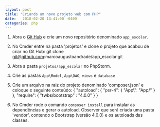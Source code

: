 ```yaml
---
layout: post
title: "Criando um novo projeto web com PHP"
date:   2018-02-20 13:41:00 -0400
categories: php
---
```

1) Abra o [Git Hub](http://github.com) e crie um novo repositório denominado `app_escolar`.

2) No Cmder entre na pasta 'projetos' e clone o projeto que acabou de criar no Git Hub:
git clone git@github.com:marcoaugustoandrade/app_escolar.git

3) Abra a pasta `projetos/app_escolar` no PhpStorm.

4) Crie as pastas `App\Model`, `App\DAO`, `views` e `database`

5) Crie um arquivo na raiz do projeto denominado 'composer.json' e coloque o seguinte conteúdo:
{
  "autoload": {
    "psr-4": {
      "App\\": "App/"
    }
  },
  "require": {
    "twbs/bootstrap" : "4.0.0"
  }
}

6) No Cmder rode o comando `composer install` para instalar as dependências e gerar o autoload.
Observer que será criada uma pasta 'vendor', contendo o Bootstrap (versão 4.0.0) e os autoloads das classes.
